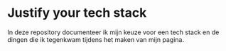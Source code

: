 # Justify your tech stack
In deze repository documenteer ik mijn keuze voor een tech stack en de dingen die ik tegenkwam tijdens het maken van mijn pagina.
